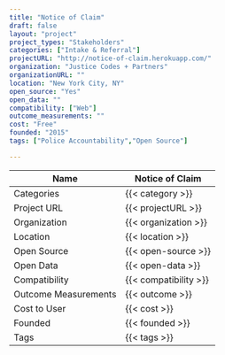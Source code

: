 ```yaml
---
title: "Notice of Claim"
draft: false
layout: "project"
project_types: "Stakeholders"
categories: ["Intake & Referral"]
projectURL: "http://notice-of-claim.herokuapp.com/"
organization: "Justice Codes + Partners"
organizationURL: ""
location: "New York City, NY"
open_source: "Yes"
open_data: ""
compatibility: ["Web"]
outcome_measurements: ""
cost: "Free"
founded: "2015"
tags: ["Police Accountability","Open Source"]

---
```



Name                    |  Notice of Claim    
------------------------|----
Categories              | {{< category >}} 
Project URL             | {{< projectURL >}} 
Organization            | {{< organization >}} 
Location                | {{< location >}} 
Open Source             | {{< open-source >}} 
Open Data               | {{< open-data >}} 
Compatibility           | {{< compatibility >}} 
Outcome Measurements    | {{< outcome >}} 
Cost to User            | {{< cost >}} 
Founded                 | {{< founded >}} 
Tags                    | {{< tags >}} 


